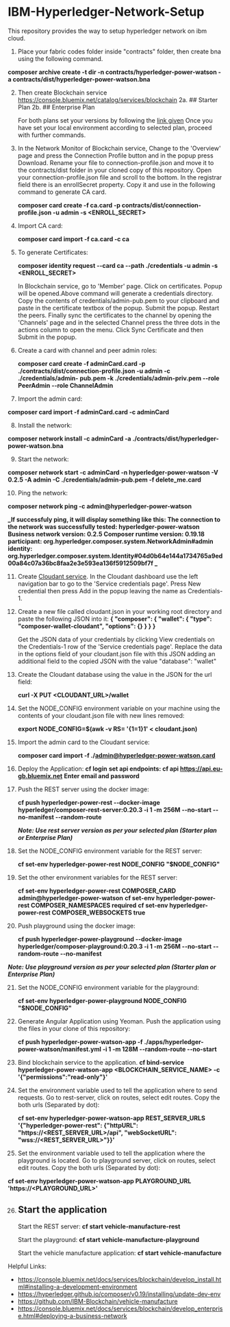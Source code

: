 # IBM-Hyperledger-Network-Setup
This repository provides the way to setup hyperledger network on ibm cloud.

1. Place your fabric codes folder inside "contracts" folder, then create bna using the following command.
  
  **composer archive create -t dir -n contracts/hyperledger-power-watson -a contracts/dist/hyperledger-power-watson.bna**

2. Then create Blockchain service https://console.bluemix.net/catalog/services/blockchain
   2a. ## Starter Plan
   2b. ## Enterprise Plan

   For both plans set your versions by following the [link given](https://console.bluemix.net/docs/services/blockchain/develop_install.html#installing-a-development-environment)
   Once you have set your local environment according to selected plan, proceed with further commands.

3. In the Network Monitor of Blockchain service, Change to the 'Overview' page and press the Connection Profile button and      in the popup press Download. Rename your file to connection-profile.json and move it to the contracts/dist folder in your    cloned copy of this repository. Open your connection-profile.json file and scroll to the bottom. In the registrar field      there is an enrollSecret property. Copy it and use in the following command to generate CA card.

    **composer card create -f ca.card -p contracts/dist/connection-profile.json -u admin -s <ENROLL_SECRET>**

4. Import CA card:

   **composer card import -f ca.card -c ca**
 
5. To generate Certificates:
   
   **composer identity request --card ca --path ./credentials -u admin -s <ENROLL_SECRET>**

      In Blockchain service, go to 'Member' page. Click on certificates. Popup will be opened.Above command will generate a       credentials directory. Copy the contents of credentials/admin-pub.pem to your clipboard and paste in the  certificate       textbox of the popup. Submit the popup. Restart the peers. Finally sync the certificates to the channel by opening the       'Channels' page and in the selected Channel press the three dots in the actions column to open the menu. Click Sync         Certificate and then Submit in the popup.

6. Create a card with channel and peer admin roles:

      **composer card create -f adminCard.card -p ./contracts/dist/connection-profile.json -u admin -c ./credentials/admin-         pub.pem -k ./credentials/admin-priv.pem --role PeerAdmin --role ChannelAdmin**

7. Import the admin card:

  **composer card import -f adminCard.card -c adminCard**

8. Install the network:
  
  **composer network install -c adminCard -a ./contracts/dist/hyperledger-power-watson.bna**

9. Start the network:
  
  **composer network start -c adminCard -n hyperledger-power-watson -V 0.2.5 -A admin -C ./credentials/admin-pub.pem -f delete_me.card**

10. Ping the network:
  
   **composer network ping -c admin@hyperledger-power-watson**

   **_If successfuly ping, it will display something like this:
          The connection to the network was successfully tested: hyperledger-power-watson
        Business network version: 0.2.5
        Composer runtime version: 0.19.18
        participant: org.hyperledger.composer.system.NetworkAdmin#admin
        identity: org.hyperledger.composer.system.Identity#04d0b64e144a1734765a9ed00a84c07a36bc8faa2e3e593ea136f5912509bf7f
        _**

11. Create [Cloudant service](https://console.bluemix.net/catalog/services/cloudantNoSQLDB). In the Cloudant dashboard use       the left navigation bar to go to the 'Service credentials page'. Press New credential then press Add in the popup           leaving the name as Credentials-1.

12. Create a new file called cloudant.json in your working root directory and paste the following JSON into it:
     **{
      "composer": {
         "wallet": {
             "type": "composer-wallet-cloudant",
             "options": {}
         }
     } 
   }**

    Get the JSON data of your credentials by clicking View credentials on the Credentials-1 row of the 'Service credentials     page'. Replace the data in the options field of your cloudant.json file with this JSON adding an additional field to         the copied JSON with the value "database": "wallet"

13. Create the Cloudant database using the value in the JSON for the url field:

    **curl -X PUT <CLOUDANT_URL>/wallet**

14. Set the NODE_CONFIG environment variable on your machine using the contents of your cloudant.json file with new lines       removed:

    **export NODE_CONFIG=$(awk -v RS= '{$1=$1}1' < cloudant.json)**

15. Import the admin card to the Cloudant service:
   
    **composer card import -f ./admin@hyperledger-power-watson.card**

16. Deploy the Application:
    **cf login**
    **set api endpoints: cf api https://api.eu-gb.bluemix.net** 
    **Enter email and password**

17. Push the REST server using the docker image:

     **cf push hyperledger-power-rest --docker-image hyperledger/composer-rest-server:0.20.3 -i 1 -m 256M --no-start --no-manifest --random-route**

    **_Note: Use rest server version as per your selected plan (Starter plan or Enterprise Plan)_**

18. Set the NODE_CONFIG environment variable for the REST server:
    
    **cf set-env hyperledger-power-rest NODE_CONFIG "$NODE_CONFIG"**

19. Set the other environment variables for the REST server:

    **cf set-env hyperledger-power-rest COMPOSER_CARD admin@hyperledger-power-watson**
    **cf set-env hyperledger-power-rest COMPOSER_NAMESPACES required**
    **cf set-env hyperledger-power-rest COMPOSER_WEBSOCKETS true**

20. Push playground using the docker image:

    **cf push hyperledger-power-playground --docker-image hyperledger/composer-playground:0.20.3 -i 1 -m 256M --no-start --random-route --no-manifest**

   **_Note: Use playground version as per your selected plan (Starter plan or Enterprise Plan)_**

21. Set the NODE_CONFIG environment variable for the playground:

    **cf set-env hyperledger-power-playground NODE_CONFIG "$NODE_CONFIG"**

22. Generate Angular Application using Yeoman. Push the application using the files in your clone of this repository:

    **cf push hyperledger-power-watson-app -f ./apps/hyperledger-power-watson/manifest.yml -i 1 -m 128M --random-route --no-start**

23. Bind blockchain service to the application.
    **cf bind-service hyperledger-power-watson-app <BLOCKCHAIN_SERVICE_NAME> -c '{"permissions":"read-only"}'**


24.  Set the environment variable used to tell the application where to send requests. Go to rest-server, click on routes,        select edit routes. Copy the both urls (Separated by dot):

     **cf set-env hyperledger-power-watson-app REST_SERVER_URLS '{"hyperledger-power-rest": {"httpURL": "https://<REST_SERVER_URL>/api", "webSocketURL": "wss://<REST_SERVER_URL>"}}'**

25. Set the environment variable used to tell the application where the playground is located.  Go to playground server,         click on routes, select edit routes. Copy the both urls (Separated by dot):
   
   **cf set-env hyperledger-power-watson-app PLAYGROUND_URL 'https://<PLAYGROUND_URL>'**

26. ## Start the application
 
     Start the REST server:
       **cf start vehicle-manufacture-rest**

    Start the playground:
      **cf start vehicle-manufacture-playground**

    Start the vehicle manufacture application:
      **cf start vehicle-manufacture**



Helpful Links:
- https://console.bluemix.net/docs/services/blockchain/develop_install.html#installing-a-development-environment
- https://hyperledger.github.io/composer/v0.19/installing/update-dev-env
- https://github.com/IBM-Blockchain/vehicle-manufacture
- https://console.bluemix.net/docs/services/blockchain/develop_enterprise.html#deploying-a-business-network
